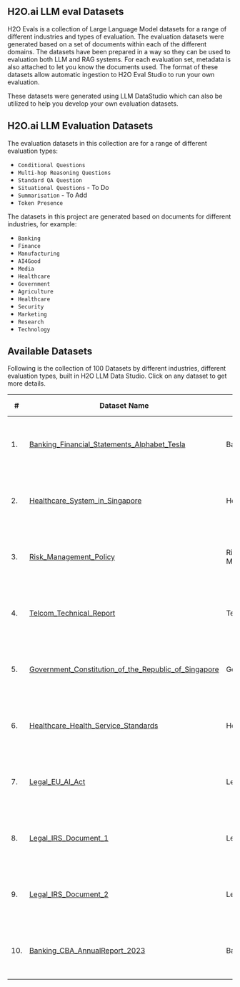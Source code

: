 ## H2O.ai LLM eval Datasets 

H2O Evals is a collection of Large Language Model datasets for a range of different industries and types of evaluation. The evaluation datasets were generated based on a set of documents within each of the different domains. The datasets have been prepared in a way so they can be used to evaluation both LLM and RAG systems. For each evaluation set, metadata is also attached to let you know the documents used. The format of these datasets allow automatic ingestion to H2O Eval Studio to run your own evaluation. 

These datasets were generated using LLM DataStudio which can also be utilized to help you develop your own evaluation datasets.  


## H2O.ai LLM Evaluation Datasets 

The evaluation datasets in this collection are for a range of different evaluation types: 

- `Conditional Questions`
- `Multi-hop Reasoning Questions`
- `Standard QA Question`
- `Situational Questions` - To Do
- `Summarisation` - To Add
- `Token Presence`

The datasets in this project are generated based on documents for different industries, for example:

- `Banking`
- `Finance`
- `Manufacturing`
- `AI4Good`
- `Media`
- `Healthcare`
- `Government`
- `Agriculture`
- `Healthcare`
- `Security`
- `Marketing`
- `Research`
- `Technology`

## Available Datasets

Following is the collection of 100 Datasets by different industries, different evaluation types, built in H2O LLM Data Studio. Click on any dataset to get more details.

| # | Dataset Name      | Industry | Sub Industry | No of Entries | Prompt Type |Evaluation Type(rag/LLM) |Evaluation Techniques|
|---| -------------- | --------- | -------------- | ----- | ----- | --------- | ------------------- |
| 1. | [Banking_Financial_Statements_Alphabet_Tesla](https://github.com/h2oai/h2o-evals/tree/main/catalog/Banking_Financial_Statements_Alphabet_Tesla)| Banking | Company financial statement | 520 | RAG | RAG | Conditional Questions Multi Choice and Tokens Presence |
| 2. | [Healthcare_System_in_Singapore](https://github.com/h2oai/h2o-evals/tree/main/catalog/Healthcare_System_in_Singapore)| Health | Health | 97 | RAG | RAG | Conditional Questions Multi Choice and Tokens Presence |
| 3. | [Risk_Management_Policy](https://github.com/h2oai/h2o-evals/tree/main/catalog/Risk_Management_Policy)| Risk Management | Risk Management | 160 | RAG | RAG | Conditional Questions Multi Choice and Tokens Presence |
| 4. | [Telcom_Technical_Report](https://github.com/h2oai/h2o-evals/tree/main/catalog/Telcom_Technical_Report)| Telecom | Technical Report | 130 | RAG | RAG | Conditional Questions Multi Choice and Tokens Presence |
| 5. | [Government_Constitution_of_the_Republic_of_Singapore](https://github.com/h2oai/h2o-evals/tree/main/catalog/Government_Constitution_of_the_Republic_of_Singapore)| Government | Government | 160 | RAG | RAG | Conditional Questions Multi Choice and Tokens Presence |
| 6. | [Healthcare_Health_Service_Standards](https://github.com/h2oai/h2o-evals/tree/main/catalog/Healthcare_Health_Service_Standards)| Health | Health Service Standards | 82 | RAG | RAG | Conditional Questions Multi Choice and Tokens Presence |
| 7. | [Legal_EU_AI_Act](https://github.com/h2oai/h2o-evals/tree/main/catalog/Legal_EU_AI_Act)| Legal | EU AI Act | 143 | RAG | RAG | Conditional Questions Multi Choice and Tokens Presence |
| 8. | [Legal_IRS_Document_1](https://github.com/h2oai/h2o-evals/tree/main/catalog/Legal_IRS_Document_1)| Legal | IRS Filing Policy | 145 | RAG | RAG | Conditional Questions Multi Choice and Tokens Presence |
| 9. | [Legal_IRS_Document_2](https://github.com/h2oai/h2o-evals/tree/main/catalog/Legal_IRS_Document_2)| Legal | IRS Filing Policy | 126 | RAG | RAG | Conditional Questions Multi Choice and Tokens Presence |
| 10. | [Banking_CBA_AnnualReport_2023](https://github.com/h2oai/h2o-evals/tree/main/catalog/Banking_CBA_AnnualReport_2023)| Banking | Annual Report | 120 | RAG | RAG | Conditional Questions Multi Choice and Tokens Presence |